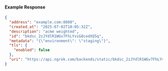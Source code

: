 <!-- Code generated for API Clients. DO NOT EDIT. -->

#### Example Response

```json
{
  "address": "example.com:8080",
  "created_at": "2025-07-02T10:05:32Z",
  "description": "acme weighted",
  "id": "bkdsc_2zJYdlR1WGv7FhLYviG8cedXQ5q",
  "metadata": "{\"environment\": \"staging\"}",
  "tls": {
    "enabled": false
  },
  "uri": "https://api.ngrok.com/backends/static/bkdsc_2zJYdlR1WGv7FhLYviG8cedXQ5q"
}
```
